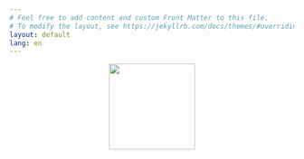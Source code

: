 ```yaml
---
# Feel free to add content and custom Front Matter to this file.
# To modify the layout, see https://jekyllrb.com/docs/themes/#overriding-theme-defaults
layout: default
lang: en
---
```


<center>
    <img src="" height="152" />
    <br/><br/>
</center>

